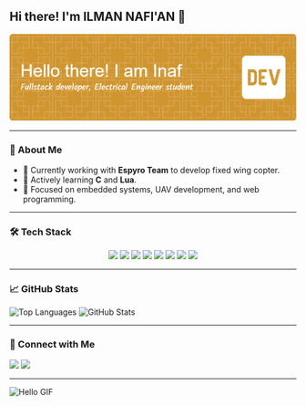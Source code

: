 ## Hi there! I'm ILMAN NAFI'AN 👋

![Header](img/github-header-image.png)

---

### 🚀 About Me
- 🔭 Currently working with **Espyro Team** to develop fixed wing copter.
- 🌱 Actively learning **C** and **Lua**.
- 🎯 Focused on embedded systems, UAV development, and web programming.

---

### 🛠️ Tech Stack

<div align="center">
  <img src="https://img.shields.io/badge/C-00599C?style=for-the-badge&logo=c&logoColor=white"/>
  <img src="https://img.shields.io/badge/C++-00599C?style=for-the-badge&logo=c%2B%2B&logoColor=white"/>
  <img src="https://img.shields.io/badge/HTML5-E34F26?style=for-the-badge&logo=html5&logoColor=white"/>
  <img src="https://img.shields.io/badge/CSS3-1572B6?style=for-the-badge&logo=css3&logoColor=white"/>
  <img src="https://img.shields.io/badge/JavaScript-323330?style=for-the-badge&logo=javascript&logoColor=F7DF1E"/>
  <img src="https://img.shields.io/badge/PHP-777BB4?style=for-the-badge&logo=php&logoColor=white"/>
  <img src="https://img.shields.io/badge/Lua-2C2D72?style=for-the-badge&logo=lua&logoColor=white"/>
  <img src="https://img.shields.io/badge/MySQL-005C84?style=for-the-badge&logo=mysql&logoColor=white"/>
</div>


---

### 📈 GitHub Stats

![Top Languages](https://github-readme-stats.vercel.app/api/top-langs/?username=inaf29&layout=compact)
![GitHub Stats](https://github-readme-stats.vercel.app/api?username=inaf29&show_icons=true&theme=onedark)

---

### 🔗 Connect with Me

<a href="https://www.instagram.com/inaf_29"><img src="https://img.shields.io/badge/Instagram-E4405F?style=for-the-badge&logo=instagram&logoColor=white"></a>
<a href="https://www.linkedin.com/in/ilman-nafi-an-a335501b8/"><img src="https://img.shields.io/badge/LinkedIn-0077B5?style=for-the-badge&logo=linkedin&logoColor=white"></a>

---

![Hello GIF](https://media1.tenor.com/m/Ixkomon842UAAAAd/fyodor-dostoyevsky-fyodor.gif)
